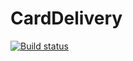 # CardDelivery

[![Build status](https://ci.appveyor.com/api/projects/status/e75mxw5mxvayiij6?svg=true)](https://ci.appveyor.com/project/horungeelena/carddelivery)
